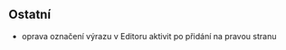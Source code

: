 ﻿---
categories: [kiwi]
layout: kiwi
---
 
## Ostatní
<ul>
<li>oprava označení výrazu v Editoru aktivit po přidání na pravou stranu</li>
</ul>
